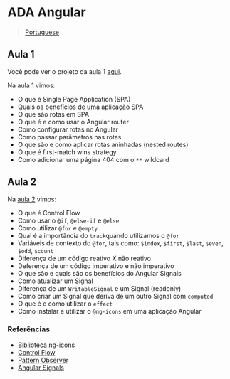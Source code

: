 # ADA Angular

> [Portuguese](README.md)

## Aula 1

Você pode ver o projeto da aula 1 [aqui](/aula-1/README.md).

Na aula 1 vimos:

- O que é Single Page Application (SPA)
- Quais os benefícios de uma aplicação SPA
- O que são rotas em SPA
- O que é e como usar o Angular router
- Como configurar rotas no Angular
- Como passar parâmetros nas rotas
- O que são e como aplicar rotas aninhadas (nested routes)
- O que é first-match wins strategy
- Como adicionar uma página 404 com o `**` wildcard

## Aula 2

Na [aula 2](/aula-2/README.md) vimos:

- O que é Control Flow
- Como usar o `@if`, `@else-if` e `@else`
- Como utilizar `@for` e `@empty`
- Qual é a importância do `track`quando utilizamos o `@for`
- Variáveis de contexto do `@for`, tais como: `$index`, `$first`, `$last`, `$even`, `$odd`, `$count`
- Diferença de um código reativo X não reativo
- Deferença de um código imperativo e não imperativo
- O que são e quais são os benefícios do Angular Signals
- Como atualizar um Signal
- Diferença de um `WritableSignal` e um Signal (readonly)
- Como criar um Signal que deriva de um outro Signal com `computed`
- O que é e como utilizar o `effect`
- Como instalar e utilizar o `@ng-icons` em uma aplicação Angular


### Referências

- [Biblioteca ng-icons](https://ng-icons.github.io/ng-icons/#/getting-started)
- [Control Flow](https://angular.dev/guide/templates/control-flow#)
- [Pattern Observer](https://refactoring.guru/design-patterns/observer)
- [Angular Signals](https://blog.angular-university.io/angular-signals/)




